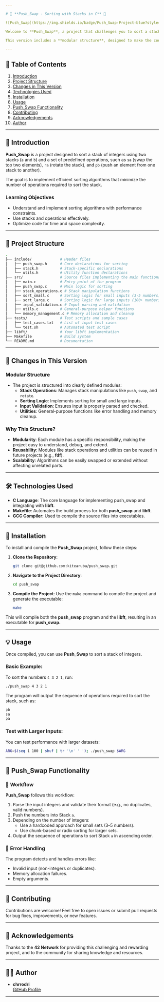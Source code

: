```yaml
---

# 🧩 **Push_Swap - Sorting with Stacks in C** 🧩

![Push_Swap](https://img.shields.io/badge/Push_Swap-Project-blue?style=flat-square) ![C Programming](https://img.shields.io/badge/Language-C-green?style=flat-square) ![Makefile](https://img.shields.io/badge/Build-Makefile-yellow?style=flat-square) ![42 Network](https://img.shields.io/badge/42Network-Push_Swap-lightblue?style=flat-square)

Welcome to **Push_Swap**, a project that challenges you to sort a stack of integers using a restricted set of operations and in the fewest moves possible. This project is part of the **42 Network** curriculum, focusing on algorithms, data structures, and performance optimization in **C programming**.

This version includes a **modular structure**, designed to make the codebase reusable and maintainable for future projects.

---
```


## 📑 **Table of Contents**

1. [Introduction](#introduction)
2. [Project Structure](#project-structure)
3. [Changes in This Version](#changes-in-this-version)
4. [Technologies Used](#technologies-used)
5. [Installation](#installation)
6. [Usage](#usage)
7. [Push_Swap Functionality](#push_swap-functionality)
8. [Contributing](#contributing)
9. [Acknowledgements](#acknowledgements)
10. [Author](#author)

---

## 📖 **Introduction**

**Push_Swap** is a project designed to sort a stack of integers using two stacks (`a` and `b`) and a set of predefined operations, such as `sa` (swap the top two elements), `ra` (rotate the stack), and `pb` (push an element from one stack to another). 

The goal is to implement efficient sorting algorithms that minimize the number of operations required to sort the stack.

### **Learning Objectives**
- Understand and implement sorting algorithms with performance constraints.
- Use stacks and operations effectively.
- Optimize code for time and space complexity.

---

## 📂 **Project Structure**

```bash
.
├── include/             # Header files
│   ├── push_swap.h      # Core declarations for sorting
│   ├── stack.h          # Stack-specific declarations
│   └── utils.h          # Utility function declarations
├── src/                 # Source files implementing the main functionality
│   ├── main.c           # Entry point of the program
│   ├── push_swap.c      # Main logic for sorting
│   ├── stack_operations.c # Stack manipulation functions
│   ├── sort_small.c     # Sorting logic for small inputs (3-5 numbers)
│   ├── sort_large.c     # Sorting logic for large inputs (100+ numbers)
│   ├── input_validation.c # Input parsing and validation
│   ├── utils.c          # General-purpose helper functions
│   └── memory_management.c # Memory allocation and cleanup
├── tests/               # Test scripts and sample cases
│   ├── test_cases.txt   # List of input test cases
│   └── test.sh          # Automated test script
├── libft/               # Your libft implementation
├── Makefile             # Build system
└── README.md            # Documentation
```

---

## 🔄 **Changes in This Version**

### **Modular Structure**
- The project is structured into clearly defined modules:
  - **Stack Operations**: Manages stack manipulations like `push`, `swap`, and `rotate`.
  - **Sorting Logic**: Implements sorting for small and large inputs.
  - **Input Validation**: Ensures input is properly parsed and checked.
  - **Utilities**: General-purpose functions like error handling and memory cleanup.

### **Why This Structure?**
- **Modularity**: Each module has a specific responsibility, making the project easy to understand, debug, and extend.
- **Reusability**: Modules like stack operations and utilities can be reused in future projects (e.g., **fdf**).
- **Scalability**: Algorithms can be easily swapped or extended without affecting unrelated parts.

---

## 🛠️ **Technologies Used**

- **C Language**: The core language for implementing push_swap and integrating with **libft**.
- **Makefile**: Automates the build process for both **push_swap** and **libft**.
- **GCC Compiler**: Used to compile the source files into executables.

---

## 🚀 **Installation**

To install and compile the **Push_Swap** project, follow these steps:

1. **Clone the Repository**:
   ```bash
   git clone git@github.com:kitearuba/push_swap.git
   ```

2. **Navigate to the Project Directory**:
   ```bash
   cd push_swap
   ```

3. **Compile the Project**:
   Use the `make` command to compile the project and generate the executable:
   ```bash
   make
   ```

This will compile both the **push_swap** program and the **libft**, resulting in an executable for **push_swap**.

---

## 💡 **Usage**

Once compiled, you can use **Push_Swap** to sort a stack of integers.

### **Basic Example**:
To sort the numbers `4 3 2 1`, run:
```bash
./push_swap 4 3 2 1
```

The program will output the sequence of operations required to sort the stack, such as:
```bash
pb
sa
pa
```

### **Test with Larger Inputs**:
You can test performance with larger datasets:
```bash
ARG=$(seq 1 100 | shuf | tr '\n' ' '); ./push_swap $ARG
```

---

## 🔨 **Push_Swap Functionality**

### 🔄 **Workflow**

**Push_Swap** follows this workflow:
1. Parse the input integers and validate their format (e.g., no duplicates, valid numbers).
2. Push the numbers into Stack `a`.
3. Depending on the number of integers:
   - Use a hardcoded approach for small sets (3–5 numbers).
   - Use chunk-based or radix sorting for larger sets.
4. Output the sequence of operations to sort Stack `a` in ascending order.

### 🛑 **Error Handling**

The program detects and handles errors like:
- Invalid input (non-integers or duplicates).
- Memory allocation failures.
- Empty arguments.

---

## 🤝 **Contributing**

Contributions are welcome! Feel free to open issues or submit pull requests for bug fixes, improvements, or new features.

---

## 🙌 **Acknowledgements**

Thanks to the **42 Network** for providing this challenging and rewarding project, and to the community for sharing knowledge and resources.

---

## 👨‍💻 **Author**

- **chrrodri**  
  [GitHub Profile](https://github.com/kitearuba)

---
